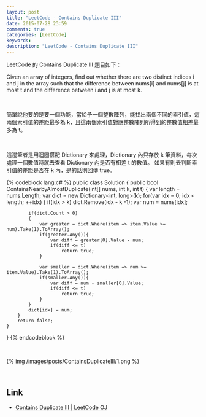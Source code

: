 ```yaml
---
layout: post
title: "LeetCode - Contains Duplicate III"
date: 2015-07-28 23:59
comments: true
categories: [LeetCode]
keywords: 
description: "LeetCode - Contains Duplicate III"
---
```


LeetCode 的 Contains Duplicate III 題目如下：  

Given an array of integers, find out whether there are two distinct indices i and j in the array such that the difference between nums[i] and nums[j] is at most t and the difference between i and j is at most k.  

<!-- More -->

<br/>


簡單說他要的是要一個功能，當給予一個整數陣列，能找出兩個不同的索引值，這兩個索引值的差距最多為 k，且這兩個索引值對應整數陣列所得到的整數值相差最多為 t。  

<br/>


這邊筆者是用迴圈搭配 Dictionary 來處理，Dictionary 內只存放 k 筆資料，每次處理一個數值時就去查看 Dictionary 內是否有相差 t 的數值。  如果有則去判斷索引值的差距是否在 k 內，是的話則回傳 true。  

{% codeblock lang:c# %}
public class Solution {
	    public bool ContainsNearbyAlmostDuplicate(int[] nums, int k, int t) {
        var length = nums.Length;
        var dict = new Dictionary<int, long>(k);
        for(var idx = 0; idx < length; ++idx)
        {
            if(idx > k) dict.Remove(idx - k -1);
            var num = nums[idx];
            
            if(dict.Count > 0)
            {
                var greater = dict.Where(item => item.Value >= num).Take(1).ToArray();
                if(greater.Any()){
                    var diff = greater[0].Value - num;
                    if(diff <= t)
                        return true;
                }
                
                var smaller = dict.Where(item => num >= item.Value).Take(1).ToArray();
                if(smaller.Any()){
                    var diff = num - smaller[0].Value;
                    if(diff <= t)
                        return true;
                }
            }
            dict[idx] = num;
        }
        return false;
    }
}
{% endcodeblock %}

<br/>


{% img /images/posts/ContainsDuplicateIII/1.png %}

<br/>

Link
----
* [Contains Duplicate III | LeetCode OJ](https://leetcode.com/problems/contains-duplicate-iii/)

